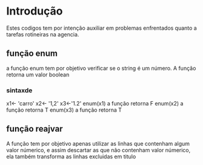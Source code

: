# Introdução
Estes codigos tem por intenção auxiliar em problemas enfrentados quanto a tarefas rotineiras na agencia.
## função enum
a função enum tem por objetivo verificar se o string é um número. A função retorna um valor boolean
### sintaxde
x1<- 'carro'
x2<- '1,2'
x3<-'1.2'
enum(x1)
a função retorna F
enum(x2)
 a função retorna T
enum(x3)
a função retorna T
## função reajvar
A função tem por objetivo apenas utilizar as linhas que contenham algum valor númerico, e assim descartar as que não contenham valor númerico, ela também transforma as linhas excluidas em titulo
